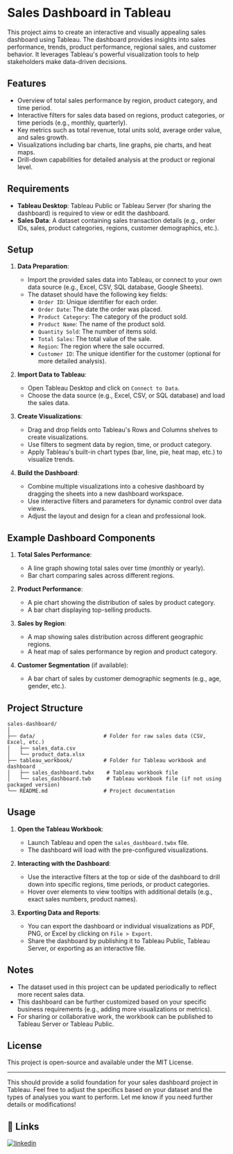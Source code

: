 
# Sales Dashboard in Tableau

This project aims to create an interactive and visually appealing sales dashboard using Tableau. The dashboard provides insights into sales performance, trends, product performance, regional sales, and customer behavior. It leverages Tableau's powerful visualization tools to help stakeholders make data-driven decisions.

## Features

- Overview of total sales performance by region, product category, and time period.
- Interactive filters for sales data based on regions, product categories, or time periods (e.g., monthly, quarterly).
- Key metrics such as total revenue, total units sold, average order value, and sales growth.
- Visualizations including bar charts, line graphs, pie charts, and heat maps.
- Drill-down capabilities for detailed analysis at the product or regional level.

## Requirements

- **Tableau Desktop**: Tableau Public or Tableau Server (for sharing the dashboard) is required to view or edit the dashboard.
- **Sales Data**: A dataset containing sales transaction details (e.g., order IDs, sales, product categories, regions, customer demographics, etc.).

## Setup

1. **Data Preparation**:
   - Import the provided sales data into Tableau, or connect to your own data source (e.g., Excel, CSV, SQL database, Google Sheets).
   - The dataset should have the following key fields:
     - `Order ID`: Unique identifier for each order.
     - `Order Date`: The date the order was placed.
     - `Product Category`: The category of the product sold.
     - `Product Name`: The name of the product sold.
     - `Quantity Sold`: The number of items sold.
     - `Total Sales`: The total value of the sale.
     - `Region`: The region where the sale occurred.
     - `Customer ID`: The unique identifier for the customer (optional for more detailed analysis).

2. **Import Data to Tableau**:
   - Open Tableau Desktop and click on `Connect to Data`.
   - Choose the data source (e.g., Excel, CSV, or SQL database) and load the sales data.

3. **Create Visualizations**:
   - Drag and drop fields onto Tableau's Rows and Columns shelves to create visualizations.
   - Use filters to segment data by region, time, or product category.
   - Apply Tableau's built-in chart types (bar, line, pie, heat map, etc.) to visualize trends.

4. **Build the Dashboard**:
   - Combine multiple visualizations into a cohesive dashboard by dragging the sheets into a new dashboard workspace.
   - Use interactive filters and parameters for dynamic control over data views.
   - Adjust the layout and design for a clean and professional look.

## Example Dashboard Components

1. **Total Sales Performance**:
   - A line graph showing total sales over time (monthly or yearly).
   - Bar chart comparing sales across different regions.

2. **Product Performance**:
   - A pie chart showing the distribution of sales by product category.
   - A bar chart displaying top-selling products.

3. **Sales by Region**:
   - A map showing sales distribution across different geographic regions.
   - A heat map of sales performance by region and product category.

4. **Customer Segmentation** (if available):
   - A bar chart of sales by customer demographic segments (e.g., age, gender, etc.).

## Project Structure

```
sales-dashboard/
│
├── data/                      # Folder for raw sales data (CSV, Excel, etc.)
│   ├── sales_data.csv
│   └── product_data.xlsx
├── tableau_workbook/          # Folder for Tableau workbook and dashboard
│   ├── sales_dashboard.twbx    # Tableau workbook file
│   └── sales_dashboard.twb     # Tableau workbook file (if not using packaged version)
└── README.md                  # Project documentation
```

## Usage

1. **Open the Tableau Workbook**:
   - Launch Tableau and open the `sales_dashboard.twbx` file.
   - The dashboard will load with the pre-configured visualizations.

2. **Interacting with the Dashboard**:
   - Use the interactive filters at the top or side of the dashboard to drill down into specific regions, time periods, or product categories.
   - Hover over elements to view tooltips with additional details (e.g., exact sales numbers, product names).

3. **Exporting Data and Reports**:
   - You can export the dashboard or individual visualizations as PDF, PNG, or Excel by clicking on `File > Export`.
   - Share the dashboard by publishing it to Tableau Public, Tableau Server, or exporting as an interactive file.

## Notes

- The dataset used in this project can be updated periodically to reflect more recent sales data.
- This dashboard can be further customized based on your specific business requirements (e.g., adding more visualizations or metrics).
- For sharing or collaborative work, the workbook can be published to Tableau Server or Tableau Public.

## License

This project is open-source and available under the MIT License.

---

This should provide a solid foundation for your sales dashboard project in Tableau. Feel free to adjust the specifics based on your dataset and the types of analyses you want to perform. Let me know if you need further details or modifications!

## 🔗 Links
[![linkedin](https://img.shields.io/badge/linkedin-0A66C2?style=for-the-badge&logo=linkedin&logoColor=white)](https://www.linkedin.com/in/vsaravanan2025/)



